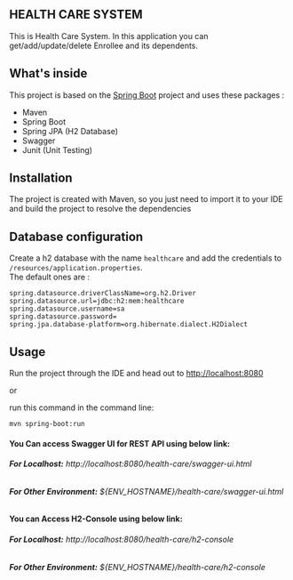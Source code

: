 ## **HEALTH CARE SYSTEM**

This is Health Care System. In this application you can get/add/update/delete Enrollee and its dependents.

## What's inside 
This project is based on the [Spring Boot](http://projects.spring.io/spring-boot/) project and uses these packages :
- Maven
- Spring Boot
- Spring JPA (H2 Database)
- Swagger
- Junit (Unit Testing)

## Installation 
The project is created with Maven, so you just need to import it to your IDE and build the project to resolve the dependencies

## Database configuration 
Create a h2 database with the name `healthcare` and add the credentials to `/resources/application.properties`.  
The default ones are :

```
spring.datasource.driverClassName=org.h2.Driver
spring.datasource.url=jdbc:h2:mem:healthcare
spring.datasource.username=sa
spring.datasource.password=
spring.jpa.database-platform=org.hibernate.dialect.H2Dialect
```

## Usage 
Run the project through the IDE and head out to [http://localhost:8080](http://localhost:8080)

or 

run this command in the command line:
```
mvn spring-boot:run
```

#### You Can access Swagger UI for REST API using below link:

###### **For Localhost:** _http://localhost:8080/health-care/swagger-ui.html_

###### **For Other Environment:** _${ENV_HOSTNAME}/health-care/swagger-ui.html_


#### You can Access H2-Console using below link:

###### **For Localhost:** _http://localhost:8080/health-care/h2-console_

###### **For Other Environment:** _${ENV_HOSTNAME}/health-care/h2-console_
